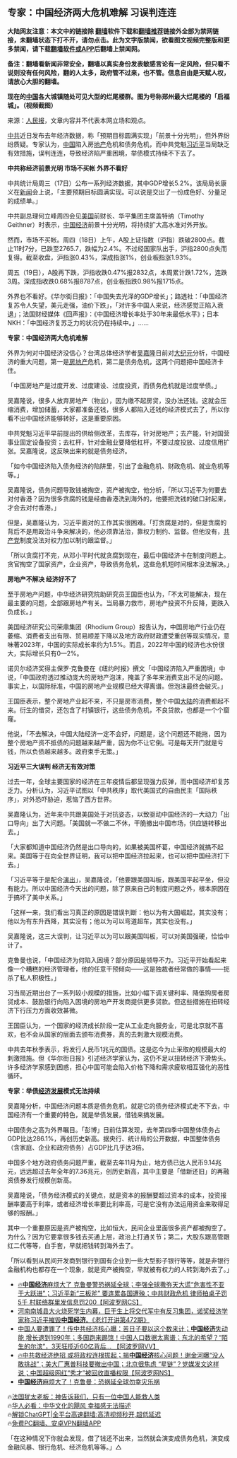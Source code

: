  <!-- 面包屑导航 --> <h2>专家：中国经济两大危机难解 习误判连连</h2> <p class="notice"><b>大陆网友注意：本文中的链接除 <a href="https://github.com/bannedbook/fanqiang" >翻墙</a>软件下载和<a href="https://github.com/killgcd/justmysocks/blob/master/README.md">翻墙推荐</a>链接外全部为禁网链接，未翻墙状态下打不开，请勿点击。此为文字版禁闻，欲看图文视频完整版和更多禁闻，请下载<a href="https://github.com/bannedbook/fanqiang">翻墙软件或APP</a>后翻墙上禁闻网。</p><p>备注：翻墙看新闻非常安全，翻墙以真实身份发表敏感言论有一定风险，但只看不说则没有任何风险，翻的人太多，政府管不过来，也不管。信息自由是天赋人权，请放心大胆的翻墙。</b></p>  <div class="entry"> <p> <a target=_blank href=https://i1.wp.com/www.renminbao.com/rmb/article_images/2023/12/06/2023-12-06lanweilou01.png></a><b>现在的<a href="https://www.bannedbook.org/bnews/tag/%E4%B8%AD%E5%9B%BD/" class="st_tag internal_tag" rel="tag" title="标签 中国 下的日志">中国</a>各大城镇随处可见大型的烂尾楼群。图为号称郑州最大烂尾楼的「启福城」。（视频截图）</b><br /> </p> <p>来源：<span class='wp_keywordlink_affiliate'><a href="https://renminbao.com/" title="人民报" target="_blank">人民报</a></span>，文章内容并不代表本网立场和观点。</p> <p><a href="https://www.bannedbook.org/bnews/tag/%e4%b8%ad%e5%85%b1/" class="st_tag internal_tag" rel="tag" title="标签 中共 下的日志">中共</a>近日发布去年经济数据，称「预期目标圆满实现」「前景十分光明」，但外界纷纷质疑。专家认为，<span class='wp_keywordlink_affiliate'><a href="https://www.bannedbook.org/" title="中国" target="_blank">中国</a></span>陷入房<a href="https://www.bannedbook.org/bnews/tag/%e5%9c%b0%e4%ba%a7/" class="st_tag internal_tag" rel="tag" title="标签 地产 下的日志">地产</a>危机和债务危机，而中共党魁<a href="https://www.bannedbook.org/bnews/tag/%e4%b9%a0%e8%bf%91%e5%b9%b3/" class="st_tag internal_tag" rel="tag" title="标签 习近平 下的日志">习近平</a>当局缺乏有效措施，误判连连，导致经济陷严重困境，举债模式持续不下去了。</p> <p><b>中共称经济前景光明 市场不买帐 外界不看好</b></p> <p>中共统计局周三（17日）公布一系列经济数据，其中GDP增长5.2%。该局局长康义在<span class='wp_keywordlink_affiliate'><a href="https://www.bannedbook.org/" title="新闻">新闻</a></span>会上说，「主要预期目标圆满实现。可以说是交出了一份成色好、分量足的成绩单。」</p> <p>中共副总理何立峰周四会见<a href="https://www.bannedbook.org/bnews/tag/%e7%be%8e%e5%9b%bd/" class="st_tag internal_tag" rel="tag" title="标签 美国 下的日志">美国</a>前财长、华平集团主席盖特纳（Timothy Geithner）时表示，<a href="https://www.bannedbook.org/bnews/tag/%e4%b8%ad%e5%9b%bd%e7%bb%8f%e6%b5%8e/" class="st_tag internal_tag" rel="tag" title="标签 中国经济 下的日志">中国经济</a>前景十分光明，将持续扩大高水准对外开放。</p> <p>然而，市场不买帐。周四（18日）上午，A股上证指数（沪指）跌破2800点。截止11时7分，已跌至2765.7，跌幅为2.4%。不过经国家队出手，沪指2800点失而复得。截至收盘，沪指涨0.43%，深成指涨1%，创业板指涨1.93%。</p> <p>周五（19日），A股再下跌，沪指收跌0.47%报2832点，本周累计跌1.72%，连跌3周。深成指收跌0.68%报8787点，创业板指跌0.98%报1715点。</p> <p>外界也不看好。《华尔街日报》：「中国失去光泽的GDP增长」；路透社：「中国经济复苏令人失望，美元走强，油价下跌」，「对许多中国人来说，经济感觉正陷入衰退」；法国财经媒体《回声报》：《中国经济增长率处于30年来最低水平》；日本NKH：「中国经济复苏乏力的状况仍在持续中。」……</p> <p><b>专家：中国经济两大危机难解</b></p> <p>外界为何对中国经济没信心？台湾总体经济学者<a href="https://www.bannedbook.org/bnews/tag/%e5%90%b4%e5%98%89%e9%9a%86/" class="st_tag internal_tag" rel="tag" title="标签 吴嘉隆 下的日志">吴嘉隆</a>日前对<span class='wp_keywordlink_affiliate'><a href="http://www.epochtimes.com/" title="大纪元" target="_blank">大纪元</a></span>分析，中国经济的重大问题，第一是<a href="https://www.bannedbook.org/bnews/tag/%e6%88%bf%e5%9c%b0%e4%ba%a7/" class="st_tag internal_tag" rel="tag" title="标签 房地产 下的日志">房地产</a>危机，第二是债务危机，这两个问题把中国经济卡住。</p> <p>「中国房地产是过度开发、过度建设、过度投资，而债务危机就是过度举债。」</p> <p>吴嘉隆说，很多人放弃房地产（物业），因为缴不起房贷，没办法还钱。这就会压缩消费，增加储蓄，大家都准备还钱，很多人都陷入还钱的经济模式去了，所以你看不出中国经济能够转好，这是重要原因。</p> <p>中共党魁习近平早前提出的供给侧改革，去库存，针对房地产；去产能，针对国营事业固定设备投资；去杠杆，针对金融业要降低杠杆，不要过度投放、过度信用扩张。吴嘉隆说，这反映出来的就是债务经济。</p> <p>「如今中国经济陷入债务经济的陷阱里，引出了金融危机、财政危机、就业危机等等。」</p> <p>吴嘉隆说，债务问题导致钱被掏空，资产被掏空，他分析，「所以习近平为何要去对付香港？因为很多贪腐的钱是经由香港洗到海外的，他要把洗钱的破口封起来，才会去对付香港。」</p> <p>但是，吴嘉隆认为，习近平面对的工作其实很困难。「打贪腐是对的，但是贪腐的背后不是用政治斗争来解决的，他必须靠法治，靠权力制约、监督。但他没有，<a href="https://www.bannedbook.org/bnews/tag/%e5%85%b1%e4%ba%a7%e5%85%9a/" class="st_tag internal_tag" rel="tag" title="标签 共产党 下的日志">共产党</a>制度没法对权力加以制约跟监督。」</p> <p>「所以贪腐打不完，从邓小平时代就贪腐到现在，最后中国经济卡在制度问题上。贪官掏空了国家资产，企业资产，导致债务危机，这些危机短时间根本没法解决。」</p> <p><b>房地产不解决 经济好不了</b></p> <p>至于房地产问题，中华经济研究院助研究员王国臣也认为，「不太可能解决，现在最主要的问题，全部跟房地产有关。当局暴力救市，房地产投资不升反降，更跌入负成长。」</p> <p>美国经济研究公司荣鼎集团（Rhodium Group）报告认为，中国房地产行业仍在萎缩、消费者支出有限、贸易顺差下降以及地方政府财政遭受重创等现实情况，意味著2023年，中国的实际成长率约为1.5%。而且，2022年中国的经济也水份很大，实际增长只有0—2%。</p> <p>诺贝尔经济奖得主保罗‧克鲁曼在《纽约时报》撰文「中国经济陷入严重困境」中说，「中国政府透过推动庞大的房地产泡沫，掩盖了多年来消费支出不足的问题。事实上，以国际标准，中国的房地产业规模已经大得离谱。但泡沫最终会破灭。」</p>  <p>王国臣表示，整个房地产业起不来，不只是房市消费，整个中国<span class='wp_keywordlink_affiliate'><a href="https://www.bannedbook.org/" title="大陆" target="_blank">大陆</a></span>的消费都起不来。衍生的借贷，还包含了村镇银行，这些债务危机，不良贷款，也都是一个个窟窿。</p> <p>他说，「不去解决，中国大陆经济一定不会好，问题是，这个问题还不能拖，因为整个房地产资不抵债的问题越来越严重，因为你不让它倒。可是每天开门就是亏钱，所以负债越来越多。政府束手无策。」</p> <p><b>习近平三大误判 经济无有效对策</b></p> <p>过去一年，全球主要国家的经济在三年疫情后都呈现强力反弹，而中国经济却复苏乏力。分析认为，习近平试图以「中共秩序」取代美国式的自由民主「国际秩序」，对外恐吓胁迫，惹恼了西方世界。</p> <p>吴嘉隆认为，近年来中共跟美国处于对抗姿态，以致驱动中国经济的一大动力「出口导向」出了大问题。「美国就一不做二不休，干脆撤出中国市场，供应链转移出去。」</p> <p>「大家都知道中国经济仍然是出口导向的，如果被美国杯葛，中国经济就搞不起来。美国等于在向全世界证明，我可以把中国经济拉起来，也可以把中国经济打下去。」</p> <p>「习近平等于是配合<span class='wp_keywordlink_affiliate'><a href="https://zh-cn.shenyunperformingarts.org/" title="演出" target="_blank">演出</a></span>」，吴嘉隆说，「他要跟美国叫板，跟美国平起平坐，但没有能力。所以中国经济今天出的问题，除了原来自己的制度问题之外，根本原因在于搞坏了美中关系。」</p> <p>「这样一来，我们看出习真正的原因是错误判断：他以为有大国崛起，其实没有；他以为有东升西降，其实没有；他以为可以弯道超车，其实也没有。」</p> <p>吴嘉隆说，这三大误判，让习近平以为可以跟美国叫板，可以对美国强硬，恰恰中计了。</p> <p>克鲁曼也说，「中国经济为何陷入困境？部分原因是领导不力。习近平开始看起来像一个糟糕的经济管理者，他的任意干预倾向——这是独裁者经常做的事情——扼杀了私人积极性。」</p> <p>习当局近期出台了一系列较小规模的措施，比如小幅下调关键利率、降低购房者房贷成本、鼓励银行向陷入困境的房地产开发商提供更多贷款。但这些措施在扭转经济下行压力方面收效甚微。</p>  <p>王国臣认为，一个国家的经济成长阶段一定从工业走向服务业，可是北京就不喜欢，也不会从国家的层面去颁布消费券，真的去刺激大规模消费。</p> <p>中共去年秋季表示，将发行人民币1兆元的国债。这是迄今为止采取的规模最大的刺激措施。但《华尔街日报》引述经济学家认为，这仍不足以扭转经济下滑势头。许多经济学家感到困惑，担心中国可能会陷入价格下降和需求疲软相互强化的恶性循环。</p> <p><b>专家：举债<span class='wp_keywordlink'><a href="https://www.bannedbook.org/forum2/topic869.html" title="宪政、法治和经济发展——走向市场经济的制度保障" target="_blank">经济发展</a></span>模式无法持续</b></p> <p>吴嘉隆分析，中国经济问题本质是债务危机，就是它的债务经济模式走不下去，中国经济有一个重要的特色，就是举债发展，借钱来搞发展。</p> <p>中国债务之高为外界瞩目。「彭博」日前估算发现，去年第四季中国整体债务占GDP比达286.1%，再创历史新高。据央行、统计局的公开数据，中国整体债务（含家庭、企业和政府债务）占GDP比几乎达3倍。</p> <p>中国多个地方政府债务问题严重，截至去年11月为止，地方债已达人民币9.14兆元，远远超过去年全年的7.36兆元，创历史新高，其中主要是「借新还旧」的再融资债券发行规模创新高。</p> <p>吴嘉隆说，「债务经济模式的关键点，就是资本的报酬要超过资本的成本，投资报酬率要高于利率，或者经济增长率要比利率高，可是它没有办法运用资金来取得足够的报酬。」</p> <p>其中一个重要原因是资产被掏空，比如恒大，民间企业里面很多资产都被掏空了。为什么？因为它要拿很多钱去买通上层，政治上打通关节；第二，大股东跟高管跟红二代等等，白手套，早就把钱转到海外去了。</p> <p>「所以看到从民间开发商到银行到国有企业到一些大型影子银行等等，就是非银行金融机构也都存在一个现象，就是资产被掏空，早就被有权力的人转到海外去了。」</p> <!--<div id="taboola-mid-1"></div>--><ul class='op-related-articles' title='相关阅读'> <li><a href='https://www.bannedbook.org/bnews/bannedvideo/20240120/1990532.html' target='_blank'>🔥<b>中国经济</b>麻烦大了 克鲁曼警恐祸延全球；李强全球撒弥天大谎“危害性不亚于大跃进”；习近平新“三板斧” 要连累各国遭殃；中共财政危机 律师拍桌子罚5千 村联络群里发信息罚200【阿波罗网CS】</a></li> <li><a href='https://www.bannedbook.org/bnews/sohnews/20240120/1990454.html' target='_blank'>河南南城县大火烧死学生内幕，巨干生上将交代军中有反习集团，诺奖经济学家称习近平摧毁<b>中国经济</b>。《老灯开讲第472期》</a></li> <li><a href='https://www.bannedbook.org/bnews/bannedvideo/20240120/1990315.html' target='_blank'>中国人要遭罪了！传中共经济核心曝：苦日子要以这个数来计；<b>中国经济</b>失动能 增长退到1990年；多国跑来踢馆！中国人口数据太离谱；东北的希望？“陌生的尔滨”，3天狂揽近60亿背后… 【阿波罗网VV】</a></li> <li><a href='https://www.bannedbook.org/bnews/bannedvideo/20240120/1990250.html' target='_blank'>🔥中共救经济绝招 或将政权连根拔起；揭<b>中国经济</b>核心问题！谢金河曝“没人敢挑战”；美大厂惠普科技要撤出中国；北京很焦虑 “星链”？党媒发文这样说；中国超级网红“秀才”被回收直播权限【阿波罗网NS】</a></li> <li><a href='https://www.bannedbook.org/bnews/finance/20240120/1990147.html' target='_blank'><b>中国经济</b>麻烦大了！克鲁曼：恐祸延全球勿幸灾乐祸</a></li> </ul> <p class="texttj"> 🔥<a href="https://www.bannedbook.org/bnews/ssgc/20230219/1850782.html" target="_blank">法国犹太老板：神告诉我们，只有一位中国人能救人类</a><br/> 🔥<a href="https://www.bannedbook.org/bnews/comments/20220220/1694796.html" target="_blank">华人必看：中华文化的飓风 幸福感无法描述</a><br/> 🔥<a href="https://github.com/bannedbook/fanqiang/wiki/V2ray%E6%9C%BA%E5%9C%BA" target="_blank">解锁ChatGPT|全平台高速翻墙:高清视频秒开,超低延迟</a><br/> 🔥<a href="https://github.com/bannedbook/fanqiang/wiki/%E7%A6%81%E9%97%BB%E7%BD%91%E5%AE%89%E5%8D%93%E7%BF%BB%E5%A2%99%E6%96%B0%E9%97%BBAPP" target="_blank">免费PC翻墙、安卓VPN翻墙APP</a><br/> </p><p>「在这种情况下你就会发现，借了钱还不出来，当然就会演变成债务危机，演变成金融风暴、银行危机、经济危机等等。」△</p> <a name='sharetosocial'></a> <div style="margin-bottom:5px;padding-bottom:5px;clear:both"> <div id="archive-pix-1" class="banner-ads"> <!-- AuctionX Display platform tag START --> <div id="27602x728x90x621x_ADSLOT1" clicktrack="%%CLICK_URL_ESC%%"></div>  <!-- AuctionX Display platform tag END --> </div> <div id="archive-pix-2" class="banner-ads"> <!-- AuctionX Display platform tag START --> <div id="27556x300x250x621x_ADSLOT1" clicktrack="%%CLICK_URL_ESC%%" style="margin:0 auto;text-align:center"></div>  <!-- AuctionX Display platform tag END --> </div> </div>  <div id="archive-pix-1" class="banner-ads"> <!-- AuctionX Display platform tag START --> <div id="27603x728x90x621x_ADSLOT1" clicktrack="%%CLICK_URL_ESC%%"></div>  <!-- AuctionX Display platform tag END --> </div> </div><!--END ENTRY--> 